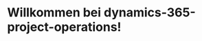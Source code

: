 # <a name="welcome-to-dynamics-365-project-operations"></a>Willkommen bei dynamics-365-project-operations!
